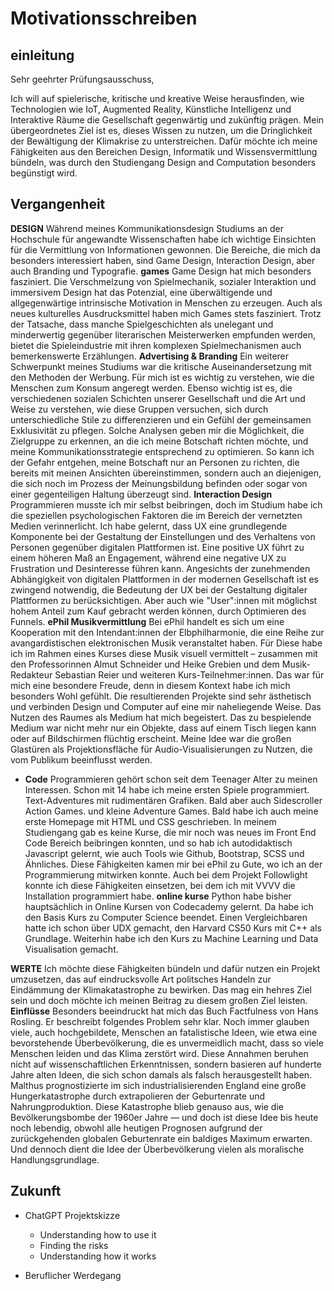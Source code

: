 <!---# notizen

## Aufgabe:
ein Motivationsschreiben (max. 2 DIN-A4-Seiten) mit Angaben zu den besonderen Gründen für die Wahl des Studiengangs, der persönlichen Eignung für das erfolgreiche Absolvieren des M.A. „Design & Computation“ sowie möglichen Zielen für den weiteren beruflichen Werdegang.

## Ich will was lernen und umsetzen
## ich habe grundlagen
## muss nicht alles weltbewegend sein
## Dozent: In Rezipient hineinversetzen können

## LISTE MACHEN MIT KURSEN: Seelische Blockade überwinden
- Kursheft (vorhanden)
- Bachelor Zeugnis (eh notwendig)
- Arbeitserfahrung
- Projekte bei Airbus, DLR, KID, CLD
- Mir fällt sonst nur ein, was ich nicht gemacht habe

##
Themen
— Volition, Umsetzungskompetenz, Project Management
— und hier könnte der studiengang mir helfen meine fähigkeiten auszubauen

--->

# Motivationsschreiben
## einleitung
Sehr geehrter Prüfungsausschuss,

Ich will auf spielerische, kritische und kreative Weise herausfinden, wie Technologien wie IoT, Augmented Reality, Künstliche Intelligenz und Interaktive Räume die Gesellschaft gegenwärtig und zukünftig prägen. Mein übergeordnetes Ziel ist es, dieses Wissen zu nutzen, um die Dringlichkeit der Bewältigung der Klimakrise zu unterstreichen. Dafür möchte ich meine Fähigkeiten aus den Bereichen Design, Informatik und Wissensvermittlung bündeln, was durch den Studiengang Design and Computation besonders begünstigt wird.

## Vergangenheit
**DESIGN** 
Während meines Kommunikationsdesign Studiums an der Hochschule für angewandte Wissenschaften habe ich wichtige Einsichten für die Vermittlung von Informationen gewonnen. Die Bereiche, die mich da besonders interessiert haben, sind Game Design, Interaction Design, aber auch Branding und Typografie.
**games** 
Game Design hat mich besonders fasziniert. Die Verschmelzung von Spielmechanik, sozialer Interaktion und immersivem Design hat das Potenzial, eine überwältigende und allgegenwärtige intrinsische Motivation in Menschen zu erzeugen.
Auch als neues kulturelles Ausdrucksmittel haben mich Games stets fasziniert. Trotz der Tatsache, dass manche Spielgeschichten als unelegant und minderwertig gegenüber literarischen Meisterwerken empfunden werden, bietet die Spieleindustrie mit ihren komplexen Spielmechanismen auch bemerkenswerte Erzählungen.
**Advertising & Branding** 
Ein weiterer Schwerpunkt meines Studiums war die kritische Auseinandersetzung mit den Methoden der Werbung. Für mich ist es wichtig zu verstehen, wie die Menschen zum Konsum angeregt werden. Ebenso wichtig ist es, die verschiedenen sozialen Schichten unserer Gesellschaft und die Art und Weise zu verstehen, wie diese Gruppen versuchen, sich durch unterschiedliche Stile zu differenzieren und ein Gefühl der gemeinsamen Exklusivität zu pflegen. Solche Analysen geben mir die Möglichkeit, die Zielgruppe zu erkennen, an die ich meine Botschaft richten möchte, und meine Kommunikationsstrategie entsprechend zu optimieren. So kann ich der Gefahr entgehen, meine Botschaft nur an Personen zu richten, die bereits mit meinen Ansichten übereinstimmen, sondern auch an diejenigen, die sich noch im Prozess der Meinungsbildung befinden oder sogar von einer gegenteiligen Haltung überzeugt sind.
**Interaction Design** 
Programmieren musste ich mir selbst beibringen, doch im Studium habe ich die speziellen psychologischen Faktoren die im Bereich der vernetzten Medien verinnerlicht.
Ich habe gelernt, dass UX eine grundlegende Komponente bei der Gestaltung der Einstellungen und des Verhaltens von Personen gegenüber digitalen Plattformen ist. Eine positive UX führt zu einem höheren Maß an Engagement, während eine negative UX zu Frustration und Desinteresse führen kann. Angesichts der zunehmenden Abhängigkeit von digitalen Plattformen in der modernen Gesellschaft ist es zwingend notwendig, die Bedeutung der UX bei der Gestaltung digitaler Plattformen zu berücksichtigen. Aber auch wie "User":innen mit möglichst hohem Anteil zum Kauf gebracht werden können, durch Optimieren des Funnels.
**ePhil Musikvermittlung** 
Bei ePhil handelt es sich um eine Kooperation mit den Intendant:innen der Elbphilharmonie, die eine Reihe zur avangardistischen elektronischen Musik veranstaltet haben. Für Diese habe ich im Rahmen eines Kurses diese Musik visuell vermittelt – zusammen mit den Professorinnen Almut Schneider und Heike Grebien und dem Musik-Redakteur Sebastian Reier und weiteren Kurs-Teilnehmer:innen.
Das war für mich eine besondere Freude, denn in diesem Kontext habe ich mich besonders Wohl gefühlt. Die resultierenden Projekte sind sehr ästhetisch und verbinden Design und Computer auf eine mir naheliegende Weise. Das Nutzen des Raumes als Medium hat mich begeistert. Das zu bespielende Medium war nicht mehr nur ein Objekte, dass auf einem Tisch liegen kann oder auf Bildschirmen flüchtig erscheint. 
Meine Idee war die großen Glastüren als Projektionsfläche für Audio-Visualisierungen zu Nutzen, die vom Publikum beeinflusst werden.

- **Code** 
Programmieren gehört schon seit dem Teenager Alter zu meinen Interessen. Schon mit 14 habe ich meine ersten Spiele programmiert. Text-Adventures mit rudimentären Grafiken. Bald aber auch Sidescroller Action Games. und kleine Adventure Games. Bald habe ich auch meine erste Homepage mit HTML und CSS geschrieben. In meinem Studiengang gab es keine Kurse, die mir noch was neues im Front End Code Bereich beibringen konnten, und so hab ich autodidaktisch Javascript gelernt, wie auch Tools wie Github, Bootstrap, SCSS und Ähnliches. Diese Fähigkeiten kamen mir bei ePhil zu Gute, wo ich an der Programmierung mitwirken konnte. Auch bei dem Projekt Followlight konnte ich diese Fähigkeiten einsetzen, bei dem ich mit VVVV die Installation programmiert habe.
**online kurse** 
Python habe bisher hauptsächlich in Online Kursen von Codecademy gelernt. Da habe ich den Basis Kurs zu Computer Science beendet. Einen Vergleichbaren hatte ich schon über UDX gemacht, den Harvard CS50 Kurs mit C++ als Grundlage.
Weiterhin habe ich den Kurs zu Machine Learning und Data Visualisation gemacht.

**WERTE** 
Ich möchte diese Fähigkeiten bündeln und dafür nutzen ein Projekt umzusetzen, das auf eindrucksvolle Art politsches Handeln zur Eindämmung der Klimakatastrophe zu bewirken. Das mag ein hehres Ziel sein und doch möchte ich meinen Beitrag zu diesem großen Ziel leisten.
**Einflüsse**
Besonders beeindruckt hat mich das Buch Factfulness von Hans Rosling. Er beschreibt folgendes Problem sehr klar.
Noch immer glauben viele, auch hochgebildete,  Menschen an fatalistische Ideen, wie etwa eine bevorstehende Überbevölkerung, die es unvermeidlich macht, dass so viele Menschen leiden und das Klima zerstört wird. Diese Annahmen beruhen nicht auf wissenschaftlichen Erkenntnissen, sondern basieren auf hunderte Jahre alten Ideen, die sich schon damals als falsch herausgestellt haben. Malthus prognostizierte im sich industrialisierenden England eine große Hungerkatastrophe durch extrapolieren der Geburtenrate und Nahrungproduktion. Diese Katastrophe blieb genauso aus, wie die Bevölkerungsbombe der 1960er Jahre — und doch ist diese Idee bis heute noch lebendig, obwohl alle heutigen Prognosen aufgrund der zurückgehenden globalen Geburtenrate ein baldiges Maximum erwarten. Und dennoch dient die Idee der Überbevölkerung vielen als moralische Handlungsgrundlage. 
        
## Zukunft
- ChatGPT Projektskizze
    - Understanding how to use it
    - Finding the risks
    - Understanding how it works

- Beruflicher Werdegang

